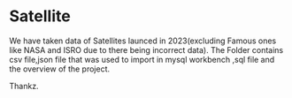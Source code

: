 # Satellite
We have taken data of Satellites launced in  2023(excluding Famous ones like NASA and ISRO due to there being incorrect data).
The Folder contains csv file,json file that was used to import in mysql workbench ,sql file and the overview of the project.

Thankz.
